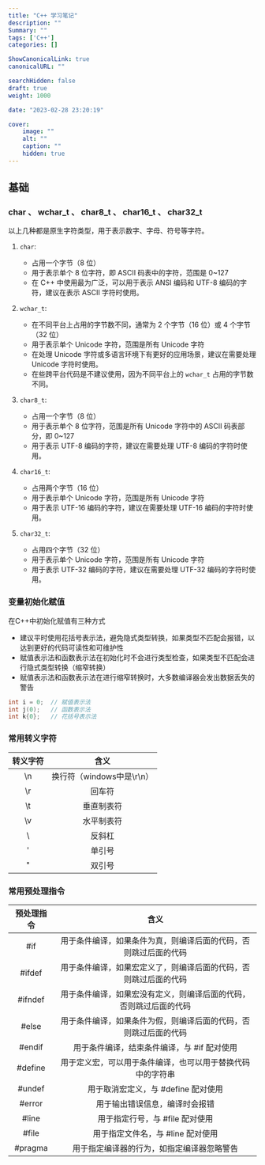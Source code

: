```yaml
---
title: "C++ 学习笔记"
description: ""
Summary: ""
tags: ['C++']
categories: []

ShowCanonicalLink: true
canonicalURL: ""

searchHidden: false
draft: true
weight: 1000

date: "2023-02-28 23:20:19"

cover:
    image: ""
    alt: ""
    caption: ""
    hidden: true
---
```


## 基础

### char 、 wchar_t 、 char8_t 、 char16_t 、 char32_t

以上几种都是原生字符类型，用于表示数字、字母、符号等字符。

1. `char`:
   - 占用一个字节（8 位）
   - 用于表示单个 8 位字符，即 ASCII 码表中的字符，范围是 0~127
   - 在 C++ 中使用最为广泛，可以用于表示 ANSI 编码和 UTF-8 编码的字符，建议在表示 ASCII 字符时使用。

2. `wchar_t`:
   - 在不同平台上占用的字节数不同，通常为 2 个字节（16 位）或 4 个字节（32 位）
   - 用于表示单个 Unicode 字符，范围是所有 Unicode 字符
   - 在处理 Unicode 字符或多语言环境下有更好的应用场景，建议在需要处理 Unicode 字符时使用。
   - 在些跨平台代码是不建议使用，因为不同平台上的 `wchar_t` 占用的字节数不同。

3. `char8_t`:
   - 占用一个字节（8 位）
   - 用于表示单个 8 位字符，范围是所有 Unicode 字符中的 ASCII 码表部分，即 0~127
   - 用于表示 UTF-8 编码的字符，建议在需要处理 UTF-8 编码的字符时使用。

4. `char16_t`:
   - 占用两个字节（16 位）
   - 用于表示单个 Unicode 字符，范围是所有 Unicode 字符
   - 用于表示 UTF-16 编码的字符，建议在需要处理 UTF-16 编码的字符时使用。

5. `char32_t`:
   - 占用四个字节（32 位）
   - 用于表示单个 Unicode 字符，范围是所有 Unicode 字符
   - 用于表示 UTF-32 编码的字符，建议在需要处理 UTF-32 编码的字符时使用。

### 变量初始化赋值

在C++中初始化赋值有三种方式

- 建议平时使用花括号表示法，避免隐式类型转换，如果类型不匹配会报错，以达到更好的代码可读性和可维护性
- 赋值表示法和函数表示法在初始化时不会进行类型检查，如果类型不匹配会进行隐式类型转换（缩窄转换）
- 赋值表示法和函数表示法在进行缩窄转换时，大多数编译器会发出数据丢失的警告

```c++
int i = 0;  // 赋值表示法
int j(0);   // 函数表示法
int k{0};   // 花括号表示法
```

### 常用转义字符

| 转义字符 |           含义            |
| :------: | :-----------------------: |
|    \n    | 换行符（windows中是\r\n） |
|    \r    |          回车符           |
|    \t    |        垂直制表符         |
|    \v    |        水平制表符         |
|    \\    |          反斜杠           |
|    \'    |          单引号           |
|    \"    |          双引号           |

### 常用预处理指令

| 预处理指令 |                             含义                             |
| :--------: | :----------------------------------------------------------: |
|    #if     | 用于条件编译，如果条件为真，则编译后面的代码，否则跳过后面的代码 |
|   #ifdef   | 用于条件编译，如果宏定义了，则编译后面的代码，否则跳过后面的代码 |
|   #ifndef  | 用于条件编译，如果宏没有定义，则编译后面的代码，否则跳过后面的代码 |
|    #else   | 用于条件编译，如果条件为假，则编译后面的代码，否则跳过后面的代码 |
|   #endif   | 用于条件编译，结束条件编译，与 #if 配对使用                   |
|    #define | 用于定义宏，可以用于条件编译，也可以用于替换代码中的字符串     |
|    #undef  | 用于取消宏定义，与 #define 配对使用                           |
|    #error  | 用于输出错误信息，编译时会报错                               |
|    #line   | 用于指定行号，与 #file 配对使用                              |
|    #file   | 用于指定文件名，与 #line 配对使用                            |
|    #pragma | 用于指定编译器的行为，如指定编译器忽略警告                   |
